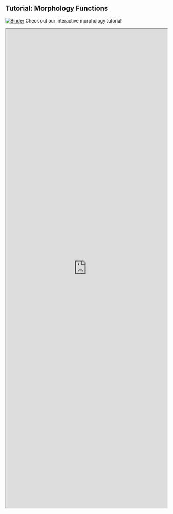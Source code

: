 ## Tutorial: Morphology Functions 

[![Binder](https://mybinder.org/badge_logo.svg)](https://mybinder.org/v2/gh/danforthcenter/plantcv-tutorial-morphology/HEAD?labpath=index.ipynb)
Check out our interactive morphology tutorial! 

<iframe src="https://nbviewer.jupyter.org/github/danforthcenter/plantcv-tutorial-morphology/blob/main/notebooks/morphology_tutorial/morphology_tutorial.ipynb" width="100%" height="1500px"></iframe>
